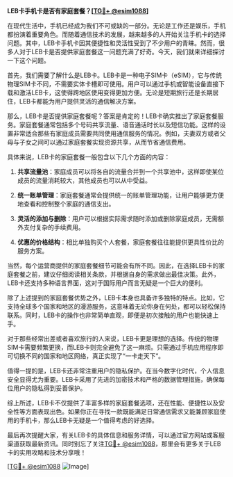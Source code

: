 **LEB卡手机卡是否有家庭套餐？[[TG💪+ @esim1088](https://t.me/s/esim1088)]**

在现代生活中，手机已经成为我们不可或缺的一部分。无论是工作还是娱乐，手机都扮演着重要角色。而随着通信技术的发展，越来越多的人开始关注手机卡的选择问题。其中，LEB卡手机卡因其便捷性和灵活性受到了不少用户的青睐。然而，很多人对于LEB卡是否提供家庭套餐这一问题充满了好奇。今天，我们就来详细探讨一下这个问题。

首先，我们需要了解什么是LEB卡。LEB卡是一种电子SIM卡（eSIM），它与传统物理SIM卡不同，不需要实体卡槽即可使用。用户可以通过手机或智能设备直接下载和激活LEB卡，这使得跨地区使用变得更加方便。无论是短期旅行还是长期居住，LEB卡都能为用户提供灵活的通信解决方案。

那么，LEB卡是否提供家庭套餐呢？答案是肯定的！LEB卡确实推出了家庭套餐服务。家庭套餐通常包括多个号码共享流量、语音通话时长以及短信功能。这样的设置非常适合那些有家庭成员需要共同使用通信服务的情况。例如，夫妻双方或者父母与子女之间可以通过家庭套餐实现资源共享，从而节省通信费用。

具体来说，LEB卡的家庭套餐一般包含以下几个方面的内容：

1. **共享流量池**：家庭成员可以将各自的流量合并到一个共享池中，这样即使某位成员的流量消耗较大，其他成员也可以从中受益。
   
2. **统一账单管理**：家庭套餐通常会提供统一的账单管理功能，让用户能够更方便地查看和控制整个家庭的通信支出。

3. **灵活的添加与删除**：用户可以根据实际需求随时添加或删除家庭成员，无需额外支付复杂的手续费用。

4. **优惠的价格结构**：相比单独购买个人套餐，家庭套餐往往能提供更具性价比的服务方案。

当然，每个运营商提供的家庭套餐细节可能会有所不同。因此，在选择LEB卡的家庭套餐之前，建议仔细阅读相关条款，并根据自身的需求做出最佳决策。此外，LEB卡还支持多种语言界面，这对于国际用户而言无疑是一个巨大的便利。

除了上述提到的家庭套餐优势之外，LEB卡本身也具备许多独特的特点。比如，它支持全球多个国家和地区的漫游服务，这意味着无论你身在何处，都可以轻松保持联系。同时，LEB卡的操作也非常简单直观，即便是初次接触的用户也能快速上手。

对于那些经常出差或者喜欢旅行的人来说，LEB卡更是理想的选择。传统的物理SIM卡需要频繁更换，而LEB卡则完全避免了这一麻烦。只需通过手机应用程序即可切换不同的国家和地区网络，真正实现了“一卡走天下”。

值得一提的是，LEB卡还非常注重用户的隐私保护。在当今数字化时代，个人信息安全显得尤为重要。LEB卡采用了先进的加密技术和严格的数据管理措施，确保每位用户的隐私得到妥善保护。

综上所述，LEB卡不仅提供了丰富多样的家庭套餐选项，还在性能、便捷性以及安全性等方面表现出色。如果你正在寻找一款既能满足日常通信需求又能兼顾家庭使用的手机卡，那么LEB卡无疑是一个值得考虑的好选择。

最后再次提醒大家，有关LEB卡的具体信息和服务详情，可以通过官方网站或客服渠道获取最新资讯。同时别忘了关注[TG💪+ @esim1088](https://t.me/s/esim1088)，那里会有更多关于LEB卡的实用攻略和技术分享哦！

[[TG💪+ @esim1088](https://t.me/s/esim1088) ![Image](https://i.postimg.cc/4NQfJmqS/Snipaste-2025-05-13-00-14-12.png)]